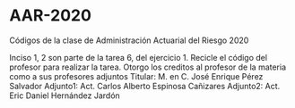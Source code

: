 # AAR-2020
Códigos de la clase de Administración Actuarial del Riesgo 2020

Inciso 1, 2 son parte de la tarea 6, del ejercicio 1.
Recicle el código del profesor para realizar la tarea.
Otorgo los creditos al profesor de la materia como a sus profesores adjuntos
Titular: M. en C. José Enrique Pérez Salvador
Adjunto1: Act. Carlos Alberto Espinosa Cañizares
Adjunto2: Act. Eric Daniel Hernández Jardón
